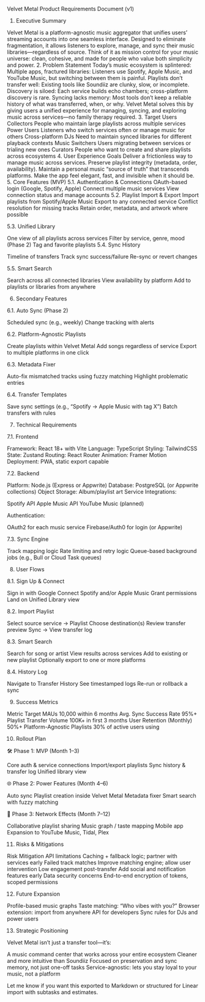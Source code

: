Velvet Metal Product Requirements Document (v1)

1. Executive Summary

Velvet Metal is a platform-agnostic music aggregator that unifies users’ streaming accounts into one seamless interface. Designed to eliminate fragmentation, it allows listeners to explore, manage, and sync their music libraries—regardless of source. Think of it as mission control for your music universe: clean, cohesive, and made for people who value both simplicity and power. 2. Problem Statement
Today’s music ecosystem is splintered:
Multiple apps, fractured libraries: Listeners use Spotify, Apple Music, and YouTube Music, but switching between them is painful.
Playlists don’t transfer well: Existing tools like Soundiiz are clunky, slow, or incomplete.
Discovery is siloed: Each service builds echo chambers; cross-platform discovery is rare.
Syncing lacks memory: Most tools don’t keep a reliable history of what was transferred, when, or why.
Velvet Metal solves this by giving users a unified experience for managing, syncing, and exploring music across services—no family therapy required. 3. Target Users
Collectors
People who maintain large playlists across multiple services
Power Users
Listeners who switch services often or manage music for others
Cross-platform DJs
Need to maintain synced libraries for different playback contexts
Music Switchers
Users migrating between services or trialing new ones
Curators
People who want to create and share playlists across ecosystems 4. User Experience Goals
Deliver a frictionless way to manage music across services.
Preserve playlist integrity (metadata, order, availability).
Maintain a personal music “source of truth” that transcends platforms.
Make the app feel elegant, fast, and invisible when it should be. 5. Core Features (MVP)
5.1. Authentication & Connections
OAuth-based login (Google, Spotify, Apple)
Connect multiple music services
View connection status and manage accounts
5.2. Playlist Import & Export
Import playlists from Spotify/Apple Music
Export to any connected service
Conflict resolution for missing tracks
Retain order, metadata, and artwork where possible

5.3. Unified Library

One view of all playlists across services
Filter by service, genre, mood (Phase 2)
Tag and favorite playlists
5.4. Sync History

Timeline of transfers
Track sync success/failure
Re-sync or revert changes

5.5. Smart Search

Search across all connected libraries
View availability by platform
Add to playlists or libraries from anywhere

6. Secondary Features

6.1. Auto Sync (Phase 2)

Scheduled sync (e.g., weekly)
Change tracking with alerts

6.2. Platform-Agnostic Playlists

Create playlists within Velvet Metal
Add songs regardless of service
Export to multiple platforms in one click

6.3. Metadata Fixer

Auto-fix mismatched tracks using fuzzy matching
Highlight problematic entries

6.4. Transfer Templates

Save sync settings (e.g., “Spotify → Apple Music with tag X”)
Batch transfers with rules

7. Technical Requirements

7.1. Frontend

Framework: React 18+ with Vite
Language: TypeScript
Styling: TailwindCSS
State: Zustand
Routing: React Router
Animation: Framer Motion
Deployment: PWA, static export capable

7.2. Backend

Platform: Node.js (Express or Appwrite)
Database: PostgreSQL (or Appwrite collections)
Object Storage: Album/playlist art
Service Integrations:

Spotify API
Apple Music API
YouTube Music (planned)

Authentication:

OAuth2 for each music service
Firebase/Auth0 for login (or Appwrite)

7.3. Sync Engine

Track mapping logic
Rate limiting and retry logic
Queue-based background jobs (e.g., Bull or Cloud Task queues)

8. User Flows

8.1. Sign Up & Connect

Sign in with Google
Connect Spotify and/or Apple Music
Grant permissions
Land on Unified Library view

8.2. Import Playlist

Select source service → Playlist
Choose destination(s)
Review transfer preview
Sync → View transfer log

8.3. Smart Search

Search for song or artist
View results across services
Add to existing or new playlist
Optionally export to one or more platforms

8.4. History Log

Navigate to Transfer History
See timestamped logs
Re-run or rollback a sync

9. Success Metrics

Metric
Target
MAUs
10,000 within 6 months
Avg. Sync Success Rate
95%+
Playlist Transfer Volume
100K+ in first 3 months
User Retention (Monthly)
50%+
Platform-Agnostic Playlists
30% of active users using

10. Rollout Plan

🛠 Phase 1: MVP (Month 1–3)

Core auth & service connections
Import/export playlists
Sync history & transfer log
Unified library view

🌐 Phase 2: Power Features (Month 4–6)

Auto sync
Playlist creation inside Velvet Metal
Metadata fixer
Smart search with fuzzy matching

🚀 Phase 3: Network Effects (Month 7–12)

Collaborative playlist sharing
Music graph / taste mapping
Mobile app
Expansion to YouTube Music, Tidal, Plex

11. Risks & Mitigations

Risk
Mitigation
API limitations
Caching + fallback logic; partner with services early
Failed track matches
Improve matching engine; allow user intervention
Low engagement post-transfer
Add social and notification features early
Data security concerns
End-to-end encryption of tokens, scoped permissions

12. Future Expansion

Profile-based music graphs
Taste matching: “Who vibes with you?”
Browser extension: import from anywhere
API for developers
Sync rules for DJs and power users

13. Strategic Positioning

Velvet Metal isn’t just a transfer tool—it’s:

A music command center that works across your entire ecosystem
Cleaner and more intuitive than Soundiiz
Focused on preservation and sync memory, not just one-off tasks
Service-agnostic: lets you stay loyal to your music, not a platform

Let me know if you want this exported to Markdown or structured for Linear import with subtasks and estimates.
